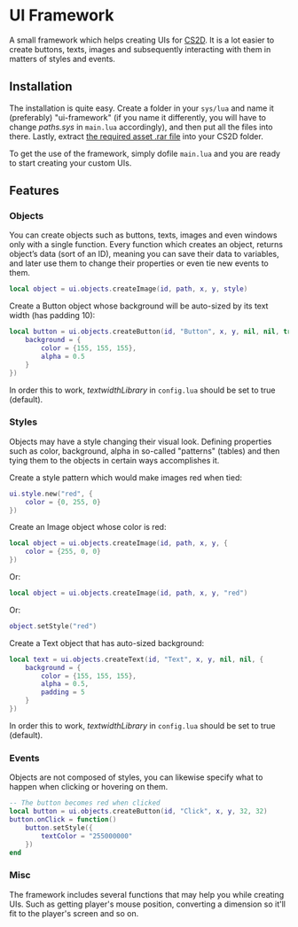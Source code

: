 # UI Framework
A small framework which helps creating UIs for [CS2D](http://www.cs2d.com/). It is a lot easier to create buttons, texts, images and subsequently interacting with them in matters of styles and events.

## Installation
The installation is quite easy. Create a folder in your `sys/lua` and name it (preferably) "ui-framework" (if you name it differently, you will have to change *paths.sys* in `main.lua` accordingly), and then put all the files into there. Lastly, extract [the required asset .rar file](https://drive.google.com/open?id=1Grh3Zve3MhMk88av-ni58FS5KQqBDeLd) into your CS2D folder.

To get the use of the framework, simply dofile `main.lua` and you are ready to start creating your custom UIs.

## Features

### Objects
You can create objects such as buttons, texts, images and even windows only with a single function. Every function which creates an object, returns object’s data (sort of an ID), meaning you can save their data to variables, and later use them to change their properties or even tie new events to them.
```Lua
local object = ui.objects.createImage(id, path, x, y, style)
```

Create a Button object whose background will be auto-sized by its text width (has padding 10):
```Lua
local button = ui.objects.createButton(id, "Button", x, y, nil, nil, true, 10, {
    background = {
        color = {155, 155, 155},
        alpha = 0.5
    }
})
```
In order this to work, *textwidthLibrary* in `config.lua` should be set to true (default). 

### Styles
Objects may have a style changing their visual look. Defining properties such as color, background, alpha in so-called "patterns" (tables) and then tying them to the objects in certain ways accomplishes it.

Create a style pattern which would make images red when tied:
```Lua
ui.style.new("red", {
    color = {0, 255, 0}
})
```

Create an Image object whose color is red:
```Lua
local object = ui.objects.createImage(id, path, x, y, {
    color = {255, 0, 0}
})
```
Or:
```Lua
local object = ui.objects.createImage(id, path, x, y, "red")
```
Or:
```Lua
object.setStyle("red")
```

Create a Text object that has auto-sized background:
```Lua
local text = ui.objects.createText(id, "Text", x, y, nil, nil, {
    background = {
        color = {155, 155, 155},
        alpha = 0.5,
        padding = 5
    }
})
```
In order this to work, *textwidthLibrary* in `config.lua` should be set to true (default). 

### Events
Objects are not composed of styles, you can likewise specify what to happen when clicking or hovering on them.
```Lua
-- The button becomes red when clicked
local button = ui.objects.createButton(id, "Click", x, y, 32, 32)
button.onClick = function()
    button.setStyle({
        textColor = "255000000"
    })
end
 ```
### Misc
The framework includes several functions that may help you while creating UIs. Such as getting player's mouse position, converting a dimension so it'll fit to the player's screen and so on.
